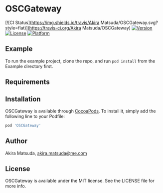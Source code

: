 # OSCGateway

[![CI Status](https://img.shields.io/travis/Akira Matsuda/OSCGateway.svg?style=flat)](https://travis-ci.org/Akira Matsuda/OSCGateway)
[![Version](https://img.shields.io/cocoapods/v/OSCGateway.svg?style=flat)](https://cocoapods.org/pods/OSCGateway)
[![License](https://img.shields.io/cocoapods/l/OSCGateway.svg?style=flat)](https://cocoapods.org/pods/OSCGateway)
[![Platform](https://img.shields.io/cocoapods/p/OSCGateway.svg?style=flat)](https://cocoapods.org/pods/OSCGateway)

## Example

To run the example project, clone the repo, and run `pod install` from the Example directory first.

## Requirements

## Installation

OSCGateway is available through [CocoaPods](https://cocoapods.org). To install
it, simply add the following line to your Podfile:

```ruby
pod 'OSCGateway'
```

## Author

Akira Matsuda, akira.matsuda@me.com

## License

OSCGateway is available under the MIT license. See the LICENSE file for more info.
